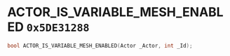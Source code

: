 # ACTOR_IS_VARIABLE_MESH_ENABLED `0x5DE31288`

```cpp
bool ACTOR_IS_VARIABLE_MESH_ENABLED(Actor _Actor, int _Id);
```